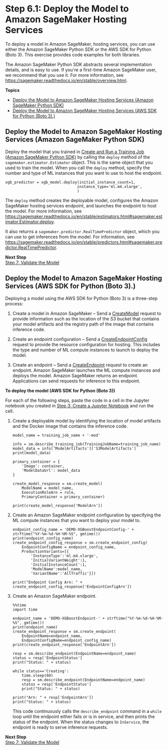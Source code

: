 # Step 6\.1: Deploy the Model to Amazon SageMaker Hosting Services<a name="ex1-deploy-model"></a>

To deploy a model in Amazon SageMaker, hosting services, you can use either the Amazon SageMaker Python SDK or the AWS SDK for Python \(Boto 3\)\. This exercise provides code examples for both libraries\. 

The Amazon SageMaker Python SDK abstracts several implementation details, and is easy to use\. If you're a first\-time Amazon SageMaker user, we recommend that you use it\. For more information, see [https://sagemaker\.readthedocs\.io/en/stable/overview\.html](https://sagemaker.readthedocs.io/en/stable/overview.html)\.

**Topics**
+ [Deploy the Model to Amazon SageMaker Hosting Services \(Amazon SageMaker Python SDK\)](#ex1-deploy-model-sdk)
+ [Deploy the Model to Amazon SageMaker Hosting Services \(AWS SDK for Python \(Boto 3\)\.\)](#ex1-deploy-model-boto)

## Deploy the Model to Amazon SageMaker Hosting Services \(Amazon SageMaker Python SDK\)<a name="ex1-deploy-model-sdk"></a>

Deploy the model that you trained in [Create and Run a Training Job \(Amazon SageMaker Python SDK\)](ex1-train-model.md#ex1-train-model-sdk) by calling the `deploy` method of the `sagemaker.estimator.Estimator` object\. This is the same object that you used to train the model\. When you call the `deploy` method, specify the number and type of ML instances that you want to use to host the endpoint\.

```
xgb_predictor = xgb_model.deploy(initial_instance_count=1,
                                instance_type='ml.m4.xlarge',
                                )
```

The `deploy` method creates the deployable model, configures the Amazon SageMaker hosting services endpoint, and launches the endpoint to host the model\. For more information, see [https://sagemaker\.readthedocs\.io/en/stable/estimators\.html\#sagemaker\.estimator\.Estimator\.deploy](https://sagemaker.readthedocs.io/en/stable/estimators.html#sagemaker.estimator.Estimator.deploy)\.

It also returns a `sagemaker.predictor.RealTimePredictor` object, which you can use to get inferences from the model\. For information, see [https://sagemaker\.readthedocs\.io/en/stable/predictors\.html\#sagemaker\.predictor\.RealTimePredictor](https://sagemaker.readthedocs.io/en/stable/predictors.html#sagemaker.predictor.RealTimePredictor)\.

**Next Step**  
[Step 7: Validate the Model](ex1-test-model.md)

## Deploy the Model to Amazon SageMaker Hosting Services \(AWS SDK for Python \(Boto 3\)\.\)<a name="ex1-deploy-model-boto"></a>

Deploying a model using the AWS SDK for Python \(Boto 3\) is a three\-step process: 

1. Create a model in Amazon SageMaker – Send a [CreateModel](API_CreateModel.md) request to provide information such as the location of the S3 bucket that contains your model artifacts and the registry path of the image that contains inference code\.

1. Create an endpoint configuration – Send a [CreateEndpointConfig](API_CreateEndpointConfig.md) request to provide the resource configuration for hosting\. This includes the type and number of ML compute instances to launch to deploy the model\. 

1. Create an endpoint – Send a [CreateEndpoint](API_CreateEndpoint.md) request to create an endpoint\. Amazon SageMaker launches the ML compute instances and deploys the model\. Amazon SageMaker returns an endpoint\. Applications can send requests for inference to this endpoint\.

**To deploy the model \(AWS SDK for Python \(Boto 3\)\)**

For each of the following steps, paste the code in a cell in the Jupyter notebook you created in [Step 3: Create a Jupyter Notebook](ex1-prepare.md) and run the cell\.

1. Create a deployable model by identifying the location of model artifacts and the Docker image that contains the inference code\. 

   ```
   model_name = training_job_name + '-mod'
   
   info = sm.describe_training_job(TrainingJobName=training_job_name)
   model_data = info['ModelArtifacts']['S3ModelArtifacts']
   print(model_data)
   
   primary_container = {
       'Image': container,
       'ModelDataUrl': model_data
   }
   
   create_model_response = sm.create_model(
       ModelName = model_name,
       ExecutionRoleArn = role,
       PrimaryContainer = primary_container)
   
   print(create_model_response['ModelArn'])
   ```

1. Create an Amazon SageMaker endpoint configuration by specifying the ML compute instances that you want to deploy your model to\.

   ```
   endpoint_config_name = 'DEMO-XGBoostEndpointConfig-' + strftime("%Y-%m-%d-%H-%M-%S", gmtime())
   print(endpoint_config_name)
   create_endpoint_config_response = sm.create_endpoint_config(
       EndpointConfigName = endpoint_config_name,
       ProductionVariants=[{
           'InstanceType':'ml.m4.xlarge',
           'InitialVariantWeight':1,
           'InitialInstanceCount':1,
           'ModelName':model_name,
           'VariantName':'AllTraffic'}])
   
   print("Endpoint Config Arn: " + create_endpoint_config_response['EndpointConfigArn'])
   ```

1. Create an Amazon SageMaker endpoint\. 

   ```
   %%time
   import time
   
   endpoint_name = 'DEMO-XGBoostEndpoint-' + strftime("%Y-%m-%d-%H-%M-%S", gmtime())
   print(endpoint_name)
   create_endpoint_response = sm.create_endpoint(
       EndpointName=endpoint_name,
       EndpointConfigName=endpoint_config_name)
   print(create_endpoint_response['EndpointArn'])
   
   resp = sm.describe_endpoint(EndpointName=endpoint_name)
   status = resp['EndpointStatus']
   print("Status: " + status)
   
   while status=='Creating':
       time.sleep(60)
       resp = sm.describe_endpoint(EndpointName=endpoint_name)
       status = resp['EndpointStatus']
       print("Status: " + status)
   
   print("Arn: " + resp['EndpointArn'])
   print("Status: " + status)
   ```

   This code continuously calls the `describe_endpoint` command in a `while` loop until the endpoint either fails or is in service, and then prints the status of the endpoint\. When the status changes to `InService`, the endpoint is ready to serve inference requests\.

**Next Step**  
[Step 7: Validate the Model](ex1-test-model.md)